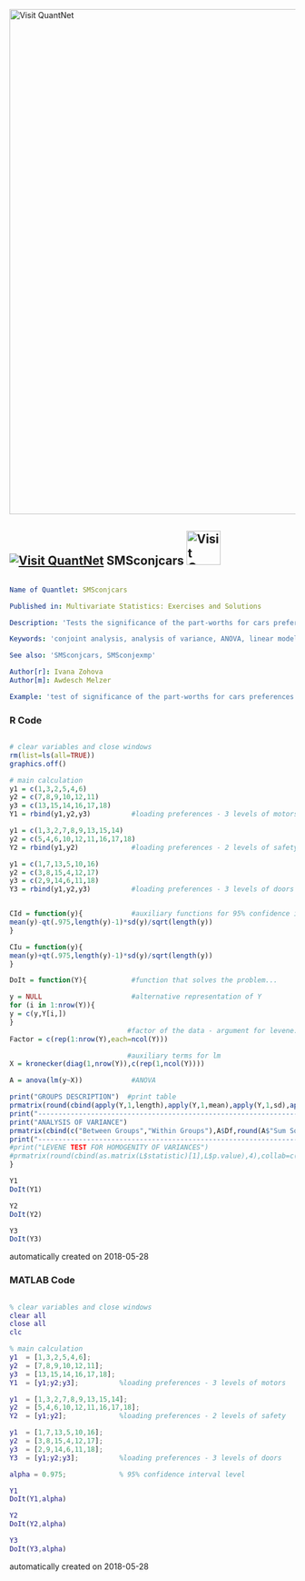 [<img src="https://github.com/QuantLet/Styleguide-and-FAQ/blob/master/pictures/banner.png" width="888" alt="Visit QuantNet">](http://quantlet.de/)

## [<img src="https://github.com/QuantLet/Styleguide-and-FAQ/blob/master/pictures/qloqo.png" alt="Visit QuantNet">](http://quantlet.de/) **SMSconjcars** [<img src="https://github.com/QuantLet/Styleguide-and-FAQ/blob/master/pictures/QN2.png" width="60" alt="Visit QuantNet 2.0">](http://quantlet.de/)

```yaml

Name of Quantlet: SMSconjcars

Published in: Multivariate Statistics: Exercises and Solutions

Description: 'Tests the significance of the part-worths for cars preferences with 3 characteristics: X_1 - motor, X_2 - safety, X_3 - doors.'

Keywords: 'conjoint analysis, analysis of variance, ANOVA, linear model'

See also: 'SMSconjcars, SMSconjexmp'

Author[r]: Ivana Zohova
Author[m]: Awdesch Melzer

Example: 'test of significance of the part-worths for cars preferences'
```

### R Code
```r

# clear variables and close windows
rm(list=ls(all=TRUE))
graphics.off()

# main calculation
y1 = c(1,3,2,5,4,6)  
y2 = c(7,8,9,10,12,11)
y3 = c(13,15,14,16,17,18)  
Y1 = rbind(y1,y2,y3)          #loading preferences - 3 levels of motors

y1 = c(1,3,2,7,8,9,13,15,14) 
y2 = c(5,4,6,10,12,11,16,17,18)
Y2 = rbind(y1,y2)             #loading preferences - 2 levels of safety

y1 = c(1,7,13,5,10,16)  
y2 = c(3,8,15,4,12,17)
y3 = c(2,9,14,6,11,18)
Y3 = rbind(y1,y2,y3)          #loading preferences - 3 levels of doors


CId = function(y){            #auxiliary functions for 95% confidence interval
mean(y)-qt(.975,length(y)-1)*sd(y)/sqrt(length(y))
}

CIu = function(y){
mean(y)+qt(.975,length(y)-1)*sd(y)/sqrt(length(y))
}

DoIt = function(Y){           #function that solves the problem...

y = NULL                      #alternative representation of Y
for (i in 1:nrow(Y)){
y = c(y,Y[i,])
}                            
                             #factor of the data - argument for levene.test
Factor = c(rep(1:nrow(Y),each=ncol(Y)))

                             #auxiliary terms for lm
X = kronecker(diag(1,nrow(Y)),c(rep(1,ncol(Y))))

A = anova(lm(y~X))            #ANOVA

print("GROUPS DESCRIPTION")  #print table 
prmatrix(round(cbind(apply(Y,1,length),apply(Y,1,mean),apply(Y,1,sd),apply(Y,1,CId),apply(Y,1,CIu)),4),collab=c("Count","Mean","St. Dev.","95% Conf. I.","for Mean"),quote=FALSE)
print("----------------------------------------------------------------------- ")
print("ANALYSIS OF VARIANCE")
prmatrix(cbind(c("Between Groups","Within Groups"),A$Df,round(A$"Sum Sq",4),round(A$"F value",4),round(A$"Pr(>F)",4)),collab=c("Source of Variance","Df.","Sum of Sq.","F value","Sign."),right=TRUE,quote=FALSE,na.print=" ")
print("----------------------------------------------------------------------- ")
#print("LEVENE TEST FOR HOMOGENITY OF VARIANCES")
#prmatrix(round(cbind(as.matrix(L$statistic)[1],L$p.value),4),collab=c("Statistic","Sign."),quote=FALSE)
}

Y1
DoIt(Y1)

Y2
DoIt(Y2)

Y3
DoIt(Y3)

```

automatically created on 2018-05-28

### MATLAB Code
```matlab

% clear variables and close windows
clear all
close all
clc

% main calculation
y1  = [1,3,2,5,4,6];
y2  = [7,8,9,10,12,11];
y3  = [13,15,14,16,17,18];
Y1  = [y1;y2;y3];          %loading preferences - 3 levels of motors

y1  = [1,3,2,7,8,9,13,15,14];
y2  = [5,4,6,10,12,11,16,17,18];
Y2  = [y1;y2];             %loading preferences - 2 levels of safety

y1  = [1,7,13,5,10,16];
y2  = [3,8,15,4,12,17];
y3  = [2,9,14,6,11,18];
Y3  = [y1;y2;y3];          %loading preferences - 3 levels of doors

alpha = 0.975;             % 95% confidence interval level

Y1
DoIt(Y1,alpha)

Y2
DoIt(Y2,alpha)

Y3
DoIt(Y3,alpha)
```

automatically created on 2018-05-28